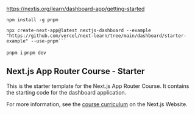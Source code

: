 https://nextjs.org/learn/dashboard-app/getting-started

```
npm install -g pnpm
```
```
npx create-next-app@latest nextjs-dashboard --example "https://github.com/vercel/next-learn/tree/main/dashboard/starter-example" --use-pnpm```
```
```pnpm i```
```pnpm dev```


## Next.js App Router Course - Starter

This is the starter template for the Next.js App Router Course. It contains the starting code for the dashboard application.

For more information, see the [course curriculum](https://nextjs.org/learn) on the Next.js Website.
